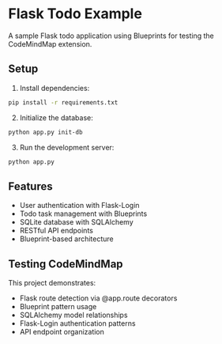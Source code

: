 # Flask Todo Example

A sample Flask todo application using Blueprints for testing the CodeMindMap extension.

## Setup

1. Install dependencies:
```bash
pip install -r requirements.txt
```

2. Initialize the database:
```bash
python app.py init-db
```

3. Run the development server:
```bash
python app.py
```

## Features

- User authentication with Flask-Login
- Todo task management with Blueprints
- SQLite database with SQLAlchemy
- RESTful API endpoints
- Blueprint-based architecture

## Testing CodeMindMap

This project demonstrates:
- Flask route detection via @app.route decorators
- Blueprint pattern usage
- SQLAlchemy model relationships
- Flask-Login authentication patterns
- API endpoint organization
